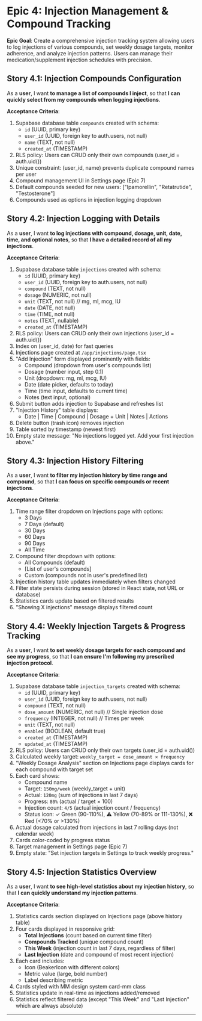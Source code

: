# Epic 4: Injection Management & Compound Tracking

**Epic Goal**: Create a comprehensive injection tracking system allowing users to log injections of various compounds, set weekly dosage targets, monitor adherence, and analyze injection patterns. Users can manage their medication/supplement injection schedules with precision.

## Story 4.1: Injection Compounds Configuration

As a **user**,
I want **to manage a list of compounds I inject**,
so that **I can quickly select from my compounds when logging injections**.

**Acceptance Criteria**:

1. Supabase database table `compounds` created with schema:
   - `id` (UUID, primary key)
   - `user_id` (UUID, foreign key to auth.users, not null)
   - `name` (TEXT, not null)
   - `created_at` (TIMESTAMP)
2. RLS policy: Users can CRUD only their own compounds (user_id = auth.uid())
3. Unique constraint: (user_id, name) prevents duplicate compound names per user
4. Compound management UI in Settings page (Epic 7)
5. Default compounds seeded for new users: ["Ipamorellin", "Retatrutide", "Testosterone"]
6. Compounds used as options in injection logging dropdown

## Story 4.2: Injection Logging with Details

As a **user**,
I want **to log injections with compound, dosage, unit, date, time, and optional notes**,
so that **I have a detailed record of all my injections**.

**Acceptance Criteria**:

1. Supabase database table `injections` created with schema:
   - `id` (UUID, primary key)
   - `user_id` (UUID, foreign key to auth.users, not null)
   - `compound` (TEXT, not null)
   - `dosage` (NUMERIC, not null)
   - `unit` (TEXT, not null) // mg, ml, mcg, IU
   - `date` (DATE, not null)
   - `time` (TIME, not null)
   - `notes` (TEXT, nullable)
   - `created_at` (TIMESTAMP)
2. RLS policy: Users can CRUD only their own injections (user_id = auth.uid())
3. Index on (user_id, date) for fast queries
4. Injections page created at `/app/injections/page.tsx`
5. "Add Injection" form displayed prominently with fields:
   - Compound (dropdown from user's compounds list)
   - Dosage (number input, step 0.1)
   - Unit (dropdown: mg, ml, mcg, IU)
   - Date (date picker, defaults to today)
   - Time (time input, defaults to current time)
   - Notes (text input, optional)
6. Submit button adds injection to Supabase and refreshes list
7. "Injection History" table displays:
   - Date | Time | Compound | Dosage + Unit | Notes | Actions
8. Delete button (trash icon) removes injection
9. Table sorted by timestamp (newest first)
10. Empty state message: "No injections logged yet. Add your first injection above."

## Story 4.3: Injection History Filtering

As a **user**,
I want **to filter my injection history by time range and compound**,
so that **I can focus on specific compounds or recent injections**.

**Acceptance Criteria**:

1. Time range filter dropdown on Injections page with options:
   - 3 Days
   - 7 Days (default)
   - 30 Days
   - 60 Days
   - 90 Days
   - All Time
2. Compound filter dropdown with options:
   - All Compounds (default)
   - [List of user's compounds]
   - Custom (compounds not in user's predefined list)
3. Injection history table updates immediately when filters changed
4. Filter state persists during session (stored in React state, not URL or database)
5. Statistics cards update based on filtered results
6. "Showing X injections" message displays filtered count

## Story 4.4: Weekly Injection Targets & Progress Tracking

As a **user**,
I want **to set weekly dosage targets for each compound and see my progress**,
so that **I can ensure I'm following my prescribed injection protocol**.

**Acceptance Criteria**:

1. Supabase database table `injection_targets` created with schema:
   - `id` (UUID, primary key)
   - `user_id` (UUID, foreign key to auth.users, not null)
   - `compound` (TEXT, not null)
   - `dose_amount` (NUMERIC, not null) // Single injection dose
   - `frequency` (INTEGER, not null) // Times per week
   - `unit` (TEXT, not null)
   - `enabled` (BOOLEAN, default true)
   - `created_at` (TIMESTAMP)
   - `updated_at` (TIMESTAMP)
2. RLS policy: Users can CRUD only their own targets (user_id = auth.uid())
3. Calculated weekly target: `weekly_target = dose_amount × frequency`
4. "Weekly Dosage Analysis" section on Injections page displays cards for each compound with target set
5. Each card shows:
   - Compound name
   - Target: `150mg/week` (weekly_target + unit)
   - Actual: `120mg` (sum of injections in last 7 days)
   - Progress: `80%` (actual / target × 100)
   - Injection count: `4/5` (actual injection count / frequency)
   - Status icon: ✓ Green (90-110%), ⚠️ Yellow (70-89% or 111-130%), ❌ Red (<70% or >130%)
6. Actual dosage calculated from injections in last 7 rolling days (not calendar week)
7. Cards color-coded by progress status
8. Target management in Settings page (Epic 7)
9. Empty state: "Set injection targets in Settings to track weekly progress."

## Story 4.5: Injection Statistics Overview

As a **user**,
I want **to see high-level statistics about my injection history**,
so that **I can quickly understand my injection patterns**.

**Acceptance Criteria**:

1. Statistics cards section displayed on Injections page (above history table)
2. Four cards displayed in responsive grid:
   - **Total Injections** (count based on current time filter)
   - **Compounds Tracked** (unique compound count)
   - **This Week** (injection count in last 7 days, regardless of filter)
   - **Last Injection** (date and compound of most recent injection)
3. Each card includes:
   - Icon (BeakerIcon with different colors)
   - Metric value (large, bold number)
   - Label describing metric
4. Cards styled with MM design system card-mm class
5. Statistics update in real-time as injections added/removed
6. Statistics reflect filtered data (except "This Week" and "Last Injection" which are always absolute)

---
